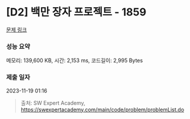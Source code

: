 # [D2] 백만 장자 프로젝트 - 1859 

[문제 링크](https://swexpertacademy.com/main/code/problem/problemDetail.do?contestProbId=AV5LrsUaDxcDFAXc) 

### 성능 요약

메모리: 139,600 KB, 시간: 2,153 ms, 코드길이: 2,995 Bytes

### 제출 일자

2023-11-19 01:16



> 출처: SW Expert Academy, https://swexpertacademy.com/main/code/problem/problemList.do
